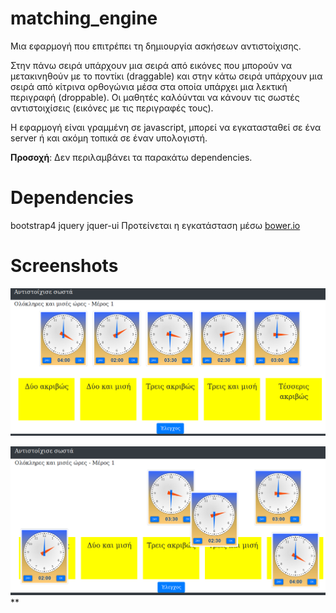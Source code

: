 # matching_engine
Μια εφαρμογή που επιτρέπει τη δημιουργία ασκήσεων αντιστοίχισης.

Στην πάνω σειρά υπάρχουν μια σειρά από εικόνες που μπορούν να μετακινηθούν με το ποντίκι (draggable) και στην κάτω σειρά υπάρχουν μια σειρά από κίτρινα ορθογώνια μέσα στα οποία υπάρχει μια λεκτική περιγραφή (droppable). Οι μαθητές καλόύνται να κάνουν τις σωστές αντιστοιχίσεις (εικόνες με τις περιγραφές τους).

Η εφαρμογή είναι γραμμένη σε javascript, μπορεί να εγκατασταθεί σε ένα server ή και ακόμη τοπικά σε έναν υπολογιστή.

**Προσοχή**: Δεν περιλαμβάνει τα παρακάτω dependencies.

# Dependencies
bootstrap4
jquery
jquer-ui
Προτείνεται η εγκατάσταση μέσω [bower.io](https://bower.io/) 

# Screenshots
![screenshot0](screenshot0.png  "screenshot0")

![screenshot1](screenshot1.png  "screenshot1")**
